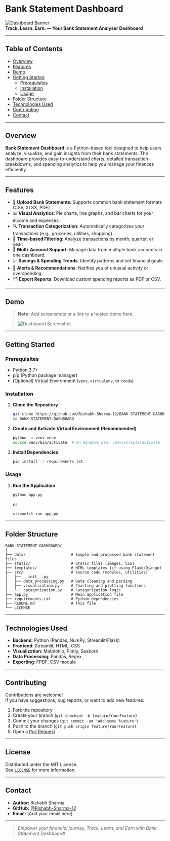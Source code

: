 # Bank Statement Dashboard

![Dashboard Banner](https://img.shields.io/badge/Status-Active-green)  
**Track. Learn. Earn. — Your Bank Statement Analyser Dashboard**

---

## Table of Contents

- [Overview](#overview)
- [Features](#features)
- [Demo](#demo)
- [Getting Started](#getting-started)
  - [Prerequisites](#prerequisites)
  - [Installation](#installation)
  - [Usage](#usage)
- [Folder Structure](#folder-structure)
- [Technologies Used](#technologies-used)
- [Contributing](#contributing)
- [Contact](#contact)

---

## Overview

**Bank Statement Dashboard** is a Python-based tool designed to help users analyze, visualize, and gain insights from their bank statements. The dashboard provides easy-to-understand charts, detailed transaction breakdowns, and spending analytics to help you manage your finances efficiently.

---

## Features

- 📂 **Upload Bank Statements**: Supports common bank statement formats (CSV, XLSX, PDF).
- 📊 **Visual Analytics**: Pie charts, line graphs, and bar charts for your income and expenses.
- 🔍 **Transaction Categorization**: Automatically categorizes your transactions (e.g., groceries, utilities, shopping).
- 📅 **Time-based Filtering**: Analyze transactions by month, quarter, or year.
- 🏦 **Multi-Account Support**: Manage data from multiple bank accounts in one dashboard.
- 📈 **Savings & Spending Trends**: Identify patterns and set financial goals.
- 🔔 **Alerts & Recommendations**: Notifies you of unusual activity or overspending.
- 🗂️ **Export Reports**: Download custom spending reports as PDF or CSV.

---

## Demo

> **Note:** Add screenshots or a link to a hosted demo here.
>
> ![Dashboard Screenshot](demo/dashboard_screenshot.png)

---

## Getting Started

### Prerequisites

- Python 3.7+
- pip (Python package manager)
- [Optional] Virtual Environment (`venv`, `virtualenv`, or `conda`)

### Installation

1. **Clone the Repository**
   ```sh
   git clone https://github.com/Rishabh-Sharma-12/BANK-STATEMENT-DASHBOARD.git
   cd BANK-STATEMENT-DASHBOARD
   ```

2. **Create and Activate Virtual Environment (Recommended)**
   ```sh
   python -m venv venv
   source venv/bin/activate  # On Windows use: venv\Scripts\activate
   ```

3. **Install Dependencies**
   ```sh
   pip install -r requirements.txt
   ```

### Usage

1. **Run the Application**
   ```sh
   python app.py
   ```
   or
   ```sh
   streamlit run app.py
   ```


---

## Folder Structure

```
BANK-STATEMENT-DASHBOARD/
│
├── data/                    # Sample and processed bank statement files
├── static/                  # Static files (images, CSS)
├── templates/               # HTML templates (if using Flask/Django)
├── src/                     # Source code (modules, utilities)
│   ├── __init__.py
│   ├── data_processing.py   # Data cleaning and parsing
│   ├── visualization.py     # Charting and plotting functions
│   └── categorization.py    # Categorization logic
├── app.py                   # Main application file
├── requirements.txt         # Python dependencies
├── README.md                # This file
└── LICENSE
```

---

## Technologies Used

- **Backend**: Python (Pandas, NumPy, Streamlit/Flask)
- **Frontend**: Streamlit, HTML, CSS
- **Visualization**: Matplotlib, Plotly, Seaborn
- **Data Processing**: Pandas, Regex
- **Exporting**: FPDF, CSV module

---

## Contributing

Contributions are welcome!  
If you have suggestions, bug reports, or want to add new features:

1. Fork the repository
2. Create your branch (`git checkout -b feature/YourFeature`)
3. Commit your changes (`git commit -am 'Add some feature'`)
4. Push to the branch (`git push origin feature/YourFeature`)
5. Open a [Pull Request](https://github.com/Rishabh-Sharma-12/BANK-STATEMENT-DASHBOARD/pulls)

---

## License

Distributed under the MIT License.  
See [`LICENSE`](LICENSE) for more information.

---

## Contact

- **Author:** Rishabh Sharma
- **GitHub:** [@Rishabh-Sharma-12](https://github.com/Rishabh-Sharma-12)
- **Email:** [Add your email here]

---

> _Empower your financial journey. Track, Learn, and Earn with Bank Statement Dashboard!_
